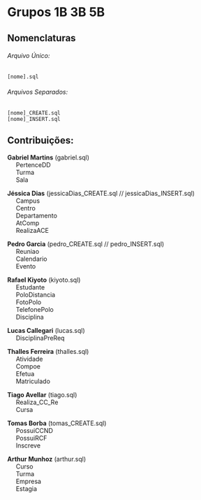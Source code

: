 # Grupos 1B 3B 5B

## Nomenclaturas
###### Arquivo Único:
	[nome].sql

###### Arquivos Separados:
	[nome]_CREATE.sql
	[nome]_INSERT.sql

## Contribuições:
**Gabriel Martins** (gabriel.sql) <br>
&nbsp;&nbsp;&nbsp;&nbsp; PertenceDD<br>
&nbsp;&nbsp;&nbsp;&nbsp; Turma<br>
&nbsp;&nbsp;&nbsp;&nbsp; Sala<br>
	
**Jéssica Dias** (jessicaDias_CREATE.sql // jessicaDias_INSERT.sql)<br>
&nbsp;&nbsp;&nbsp;&nbsp; Campus<br>
&nbsp;&nbsp;&nbsp;&nbsp; Centro<br>
&nbsp;&nbsp;&nbsp;&nbsp; Departamento<br>
&nbsp;&nbsp;&nbsp;&nbsp; AtComp<br>
&nbsp;&nbsp;&nbsp;&nbsp; RealizaACE<br>
	
**Pedro Garcia** (pedro_CREATE.sql // pedro_INSERT.sql)<br>
&nbsp;&nbsp;&nbsp;&nbsp; Reuniao<br>
&nbsp;&nbsp;&nbsp;&nbsp; Calendario<br>
&nbsp;&nbsp;&nbsp;&nbsp; Evento<br>
	
**Rafael Kiyoto** (kiyoto.sql)<br>
&nbsp;&nbsp;&nbsp;&nbsp; Estudante<br>
&nbsp;&nbsp;&nbsp;&nbsp; PoloDistancia<br>
&nbsp;&nbsp;&nbsp;&nbsp; FotoPolo<br>
&nbsp;&nbsp;&nbsp;&nbsp; TelefonePolo<br>
&nbsp;&nbsp;&nbsp;&nbsp; Disciplina<br>
	
**Lucas Callegari** (lucas.sql)<br>
&nbsp;&nbsp;&nbsp;&nbsp; DisciplinaPreReq<br>
	
**Thalles Ferreira** (thalles.sql)<br>
&nbsp;&nbsp;&nbsp;&nbsp; Atividade<br>
&nbsp;&nbsp;&nbsp;&nbsp; Compoe<br>
&nbsp;&nbsp;&nbsp;&nbsp; Efetua<br>
&nbsp;&nbsp;&nbsp;&nbsp; Matriculado<br>
	
**Tiago Avellar** (tiago.sql)<br>
&nbsp;&nbsp;&nbsp;&nbsp; Realiza_CC_Re<br>
&nbsp;&nbsp;&nbsp;&nbsp; Cursa<br>

**Tomas Borba** (tomas_CREATE.sql)<br>
&nbsp;&nbsp;&nbsp;&nbsp; PossuiCCND<br>
&nbsp;&nbsp;&nbsp;&nbsp; PossuiRCF<br>
&nbsp;&nbsp;&nbsp;&nbsp; Inscreve<br>

**Arthur Munhoz** (arthur.sql)<br>
&nbsp;&nbsp;&nbsp;&nbsp; Curso<br>
&nbsp;&nbsp;&nbsp;&nbsp; Turma<br>
&nbsp;&nbsp;&nbsp;&nbsp; Empresa<br>
&nbsp;&nbsp;&nbsp;&nbsp; Estagia<br>
